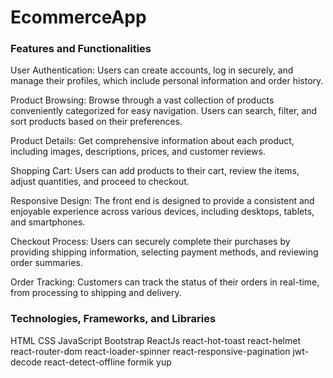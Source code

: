# EcommerceApp

### Features and Functionalities

User Authentication: Users can create accounts, log in securely, and manage their profiles, which include personal information and order history.

Product Browsing: Browse through a vast collection of products conveniently categorized for easy navigation. Users can search, filter, and sort products based on their preferences.

Product Details: Get comprehensive information about each product, including images, descriptions, prices, and customer reviews.

Shopping Cart: Users can add products to their cart, review the items, adjust quantities, and proceed to checkout.

Responsive Design: The front end is designed to provide a consistent and enjoyable experience across various devices, including desktops, tablets, and smartphones.

Checkout Process: Users can securely complete their purchases by providing shipping information, selecting payment methods, and reviewing order summaries.

Order Tracking: Customers can track the status of their orders in real-time, from processing to shipping and delivery.


### Technologies, Frameworks, and Libraries
HTML
CSS
JavaScript
Bootstrap
ReactJs
react-hot-toast
react-helmet
react-router-dom
react-loader-spinner
react-responsive-pagination
jwt-decode
react-detect-offline
formik
yup
